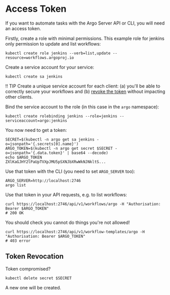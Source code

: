 # Access Token

If you want to automate tasks with the Argo Server API or CLI, you will need an access token. 

Firstly, create a role with minimal permissions. This example role for jenkins only permission to update and list workflows:

```shell script
kubectl create role jenkins --verb=list,update --resource=workflows.argoproj.io 
```

Create a service account for your service:

```shell script
kubectl create sa jenkins
```

!! TIP
    Create a unique service account for each client: (a) you'll be able to correctly secure your workflows and (b) [revoke the token](#token-revocation) without impacting other clients. 

Bind the service account to the role (in this case in the `argo` namespace):

```shell script
kubectl create rolebinding jenkins --role=jenkins --serviceaccount=argo:jenkins
```

You now need to get a token:

```shell script
SECRET=$(kubectl -n argo get sa jenkins -o=jsonpath='{.secrets[0].name}')
ARGO_TOKEN=$(kubectl -n argo get secret $SECRET -o=jsonpath='{.data.token}' | base64 --decode)
echo $ARGO_TOKEN
ZXlKaGJHY2lPaUpTVXpJMU5pSXNJbXRwWkNJNkltS...
```

Use that token with the CLI (you need to set `ARGO_SERVER` too):

```shell script
ARGO_SERVER=http://localhost:2746 
argo list
```

Use that token in your API requests, e.g. to list workflows:

```shell script
curl https://localhost:2746/api/v1/workflows/argo -H "Authorisation: Bearer $ARGO_TOKEN"
# 200 OK
```

You should check you cannot do things you're not allowed!

```shell script
curl https://localhost:2746/api/v1/workflow-templates/argo -H "Authorisation: Bearer $ARGO_TOKEN"
# 403 error
```

## Token Revocation

Token compromised?

```shell script
kubectl delete secret $SECRET
```

A new one will be created.

